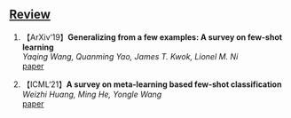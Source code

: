 ## [Review](#content)

1. 【ArXiv‘19】**Generalizing from a few examples: A survey on few-shot learning**
<br>*Yaqing Wang, Quanming Yao, James T. Kwok, Lionel M. Ni*
<br>[paper](https://dl.acm.org/doi/abs/10.1145/3386252?casa_token=M7iYEnbSmnkAAAAA%3AHdQqzyXNVZWXlH2QdYyCk8DF3GPs9jU5MrHKPnXNW-LD3ubuCzsgT0dFqBOE-9x1L-LphW6jXwxj)


2. 【ICML‘21】**A survey on meta-learning based few-shot classification**
<br>*Weizhi Huang, Ming He, Yongle Wang*
<br>[paper](https://link.springer.com/chapter/10.1007/978-3-031-04409-0_23)
